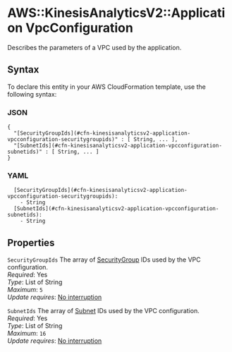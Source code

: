 # AWS::KinesisAnalyticsV2::Application VpcConfiguration<a name="aws-properties-kinesisanalyticsv2-application-vpcconfiguration"></a>

Describes the parameters of a VPC used by the application\.

## Syntax<a name="aws-properties-kinesisanalyticsv2-application-vpcconfiguration-syntax"></a>

To declare this entity in your AWS CloudFormation template, use the following syntax:

### JSON<a name="aws-properties-kinesisanalyticsv2-application-vpcconfiguration-syntax.json"></a>

```
{
  "[SecurityGroupIds](#cfn-kinesisanalyticsv2-application-vpcconfiguration-securitygroupids)" : [ String, ... ],
  "[SubnetIds](#cfn-kinesisanalyticsv2-application-vpcconfiguration-subnetids)" : [ String, ... ]
}
```

### YAML<a name="aws-properties-kinesisanalyticsv2-application-vpcconfiguration-syntax.yaml"></a>

```
  [SecurityGroupIds](#cfn-kinesisanalyticsv2-application-vpcconfiguration-securitygroupids):
    - String
  [SubnetIds](#cfn-kinesisanalyticsv2-application-vpcconfiguration-subnetids):
    - String
```

## Properties<a name="aws-properties-kinesisanalyticsv2-application-vpcconfiguration-properties"></a>

`SecurityGroupIds` <a name="cfn-kinesisanalyticsv2-application-vpcconfiguration-securitygroupids"></a>
The array of [SecurityGroup](https://docs.aws.amazon.com/AWSEC2/latest/APIReference/API_SecurityGroup.html) IDs used by the VPC configuration\.  
_Required_: Yes  
_Type_: List of String  
_Maximum_: `5`  
_Update requires_: [No interruption](https://docs.aws.amazon.com/AWSCloudFormation/latest/UserGuide/using-cfn-updating-stacks-update-behaviors.html#update-no-interrupt)

`SubnetIds` <a name="cfn-kinesisanalyticsv2-application-vpcconfiguration-subnetids"></a>
The array of [Subnet](https://docs.aws.amazon.com/AWSEC2/latest/APIReference/API_Subnet.html) IDs used by the VPC configuration\.  
_Required_: Yes  
_Type_: List of String  
_Maximum_: `16`  
_Update requires_: [No interruption](https://docs.aws.amazon.com/AWSCloudFormation/latest/UserGuide/using-cfn-updating-stacks-update-behaviors.html#update-no-interrupt)
